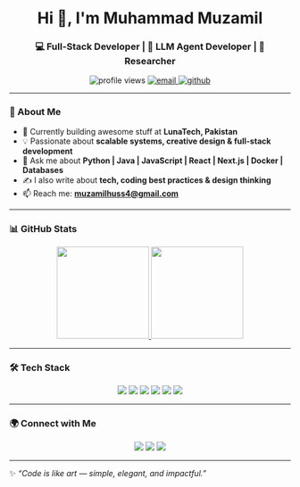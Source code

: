<!-- Profile Header -->
<h1 align="center">Hi 👋, I'm Muhammad Muzamil</h1>
<h3 align="center">💻 Full-Stack Developer | 🤖 LLM Agent Developer | 🔬 Researcher</h3>

<p align="center">
  <img src="https://komarev.com/ghpvc/?username=BinaryBreaker&label=Profile%20Views&color=0e75b6&style=flat" alt="profile views" /> 
  <a href="mailto:muzamilhuss4@gmail.com">
    <img src="https://img.shields.io/badge/Email-Contact-informational?style=flat&logo=gmail&logoColor=white&color=D14836" alt="email"/>
  </a>
  <a href="https://github.com/BinaryBreaker" target="_blank">
    <img src="https://img.shields.io/github/followers/BinaryBreaker?label=Follow&style=social" alt="github"/>
  </a>
</p>

---

### 🚀 About Me  
- 🔭 Currently building awesome stuff at **LunaTech, Pakistan**  
- 💡 Passionate about **scalable systems, creative design & full-stack development**  
- 💬 Ask me about **Python | Java | JavaScript | React | Next.js | Docker | Databases**  
- ✍️ I also write about **tech, coding best practices & design thinking**  
- 📫 Reach me: **muzamilhuss4@gmail.com**

---

### 📊 GitHub Stats  
<div align="center">
  <a href="https://github.com/BinaryBreaker" target="_blank">
    <img height="165em" src="https://github-readme-stats.vercel.app/api?username=BinaryBreaker&show_icons=true&theme=radical&include_all_commits=true&count_private=true"/>
    <img height="165em" src="https://github-readme-stats.vercel.app/api/top-langs/?username=BinaryBreaker&layout=compact&langs_count=16&theme=radical"/>
  </a>
</div>

---

### 🛠️ Tech Stack  
<p align="center">
  <!-- Core -->
  <img src="https://skillicons.dev/icons?i=python,java,javascript,typescript" />
  <!-- Frameworks -->
  <img src="https://skillicons.dev/icons?i=react,nextjs,nest,flask" />
  <!-- Databases -->
  <img src="https://skillicons.dev/icons?i=postgres,mongodb,redis" />
  <!-- DevOps -->
  <img src="https://skillicons.dev/icons?i=docker,gcp,heroku,git" />
  <!-- Tools -->
  <img src="https://skillicons.dev/icons?i=postman" />
  <!-- UI & Design -->
  <img src="https://skillicons.dev/icons?i=tailwind,html,css,ps,ai" />
</p>

---

### 🌍 Connect with Me  
<p align="center">
  <a href="mailto:muzamilhuss4@gmail.com"><img src="https://img.shields.io/badge/Gmail-D14836?style=for-the-badge&logo=gmail&logoColor=white"/></a>
  <a href="https://github.com/BinaryBreaker"><img src="https://img.shields.io/badge/GitHub-100000?style=for-the-badge&logo=github&logoColor=white"/></a>
<!--   <a href="#"><img src="https://img.shields.io/badge/Portfolio-FF7139?style=for-the-badge&logo=Firefox&logoColor=white"/></a> -->
  <a href="https://www.linkedin.com/in/muzamil-hussain-%E2%9C%85-software-engineer-4845911a5"><img src="https://img.shields.io/badge/LinkedIn-0A66C2?style=for-the-badge&logo=linkedin&logoColor=white"/></a>
<!--   <a href="#"><img src="https://img.shields.io/badge/Twitter-1DA1F2?style=for-the-badge&logo=twitter&logoColor=white"/></a> -->
</p>

---

✨ *“Code is like art — simple, elegant, and impactful.”*
